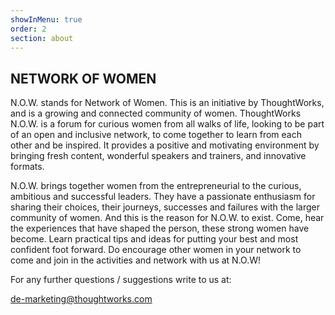 ```yaml
---
showInMenu: true
order: 2
section: about
---
```


## NETWORK OF WOMEN

N.O.W. stands for Network of Women. This is an initiative by ThoughtWorks, and is a growing and connected community of women. ThoughtWorks N.O.W. is a forum for curious women from all walks of life, looking to be part of an open and inclusive network, to come together to learn from each other and be inspired. It provides a positive and motivating environment by bringing fresh content, wonderful speakers and trainers, and innovative formats.

N.O.W. brings together women from the entrepreneurial to the curious, ambitious and successful leaders. They have a passionate enthusiasm for sharing their choices, their journeys, successes and failures with the larger community of women. And this is the reason for N.O.W. to exist. Come, hear the experiences that have shaped the person, these strong women have become. Learn practical tips and ideas for putting your best and most confident foot forward. Do encourage other women in your network to come and join in the activities and network with us at N.O.W!

For any further questions / suggestions write to us at:

[de-marketing@thoughtworks.com](mailto:de-marketing@thoughtworks.com?Subject=N.O.W.%20Germany)
